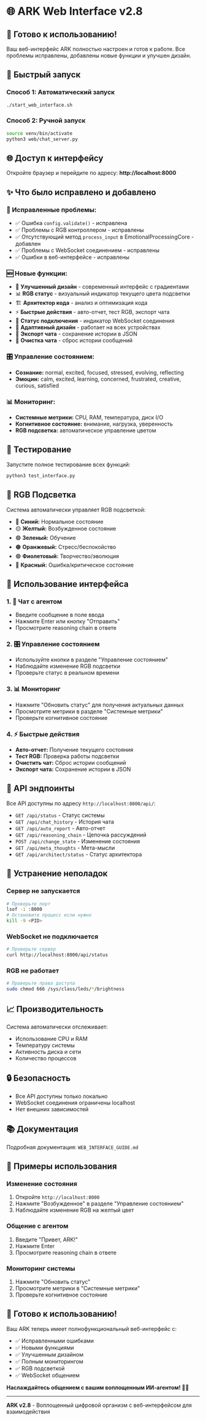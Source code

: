 # 🌐 ARK Web Interface v2.8

## 🎉 Готово к использованию!

Ваш веб-интерфейс ARK полностью настроен и готов к работе. Все проблемы исправлены, добавлены новые функции и улучшен дизайн.

## 🚀 Быстрый запуск

### Способ 1: Автоматический запуск
```bash
./start_web_interface.sh
```

### Способ 2: Ручной запуск
```bash
source venv/bin/activate
python3 web/chat_server.py
```

## 🌐 Доступ к интерфейсу

Откройте браузер и перейдите по адресу: **http://localhost:8000**

## ✨ Что было исправлено и добавлено

### 🔧 Исправленные проблемы:
- ✅ Ошибка `config.validate()` - исправлена
- ✅ Проблемы с RGB контроллером - исправлены
- ✅ Отсутствующий метод `process_input` в EmotionalProcessingCore - добавлен
- ✅ Проблемы с WebSocket соединением - исправлены
- ✅ Ошибки в веб-интерфейсе - исправлены

### 🆕 Новые функции:
- 🎨 **Улучшенный дизайн** - современный интерфейс с градиентами
- 📊 **RGB статус** - визуальный индикатор текущего цвета подсветки
- 🏗️ **Архитектор кода** - анализ и оптимизация кода
- ⚡ **Быстрые действия** - авто-отчет, тест RGB, экспорт чата
- 🔌 **Статус подключения** - индикатор WebSocket соединения
- 📱 **Адаптивный дизайн** - работает на всех устройствах
- 💾 **Экспорт чата** - сохранение истории в JSON
- 🧹 **Очистка чата** - сброс истории сообщений

### 🎛️ Управление состоянием:
- **Сознание:** normal, excited, focused, stressed, evolving, reflecting
- **Эмоции:** calm, excited, learning, concerned, frustrated, creative, curious, satisfied

### 📊 Мониторинг:
- **Системные метрики:** CPU, RAM, температура, диск I/O
- **Когнитивное состояние:** внимание, нагрузка, уверенность
- **RGB подсветка:** автоматическое управление цветом

## 🧪 Тестирование

Запустите полное тестирование всех функций:
```bash
python3 test_interface.py
```

## 🎨 RGB Подсветка

Система автоматически управляет RGB подсветкой:
- 🔵 **Синий:** Нормальное состояние
- 🟡 **Желтый:** Возбужденное состояние  
- 🟢 **Зеленый:** Обучение
- 🟠 **Оранжевый:** Стресс/беспокойство
- 🟣 **Фиолетовый:** Творчество/эволюция
- 🔴 **Красный:** Ошибка/критическое состояние

## 📱 Использование интерфейса

### 1. 💬 Чат с агентом
- Введите сообщение в поле ввода
- Нажмите Enter или кнопку "Отправить"
- Просмотрите reasoning chain в ответе

### 2. 🎛️ Управление состоянием
- Используйте кнопки в разделе "Управление состоянием"
- Наблюдайте изменение RGB подсветки
- Проверьте статус в реальном времени

### 3. 📊 Мониторинг
- Нажмите "Обновить статус" для получения актуальных данных
- Просмотрите метрики в разделе "Системные метрики"
- Проверьте когнитивное состояние

### 4. ⚡ Быстрые действия
- **Авто-отчет:** Получение текущего состояния
- **Тест RGB:** Проверка работы подсветки
- **Очистить чат:** Сброс истории сообщений
- **Экспорт чата:** Сохранение истории в JSON

## 🔧 API эндпоинты

Все API доступны по адресу `http://localhost:8000/api/`:

- `GET /api/status` - Статус системы
- `GET /api/chat_history` - История чата
- `GET /api/auto_report` - Авто-отчет
- `GET /api/reasoning_chain` - Цепочка рассуждений
- `POST /api/change_state` - Изменение состояния
- `GET /api/meta_thoughts` - Мета-мысли
- `GET /api/architect/status` - Статус архитектора

## 🐛 Устранение неполадок

### Сервер не запускается
```bash
# Проверьте порт
lsof -i :8000
# Остановите процесс если нужно
kill -9 <PID>
```

### WebSocket не подключается
```bash
# Проверьте сервер
curl http://localhost:8000/api/status
```

### RGB не работает
```bash
# Проверьте права доступа
sudo chmod 666 /sys/class/leds/*/brightness
```

## 📈 Производительность

Система автоматически отслеживает:
- Использование CPU и RAM
- Температуру системы
- Активность диска и сети
- Количество процессов

## 🔒 Безопасность

- Все API доступны только локально
- WebSocket соединения ограничены localhost
- Нет внешних зависимостей

## 📚 Документация

Подробная документация: `WEB_INTERFACE_GUIDE.md`

## 🎯 Примеры использования

### Изменение состояния
1. Откройте `http://localhost:8000`
2. Нажмите "Возбужденное" в разделе "Управление состоянием"
3. Наблюдайте изменение RGB на желтый цвет

### Общение с агентом
1. Введите "Привет, ARK!"
2. Нажмите Enter
3. Просмотрите reasoning chain в ответе

### Мониторинг системы
1. Нажмите "Обновить статус"
2. Просмотрите метрики в "Системные метрики"
3. Проверьте когнитивное состояние

## 🚀 Готово к использованию!

Ваш ARK теперь имеет полнофункциональный веб-интерфейс с:
- ✅ Исправленными ошибками
- ✅ Новыми функциями
- ✅ Улучшенным дизайном
- ✅ Полным мониторингом
- ✅ RGB подсветкой
- ✅ WebSocket общением

**Наслаждайтесь общением с вашим воплощенным ИИ-агентом! 🧠✨**

---

**ARK v2.8** - Воплощенный цифровой организм с веб-интерфейсом для взаимодействия 